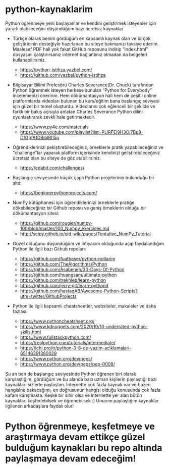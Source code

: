 # python-kaynaklarim
Python öğrenmeye yeni başlayanlar ve kendini geliştirmek isteyenler için yararlı olabileceğini düşündüğüm bazı ücretsiz kaynaklar

* Türkçe olarak benim gördüğüm en kapsamlı kaynak olan ve birçok geliştiricinin desteğiyle hazırlanan bu siteye bakmanızı tavsiye ederim. Maalesef PDF hali yok fakat GitHub reposunu indirip “index.html” dosyasını çalıştırırsanız internet bağlantınız olmadan da belgeleri kullanabilirsiniz.

    * https://python-istihza.yazbel.com/
    * https://github.com/yazbel/python-istihza

* Bilgisayar Bilimi Profesörü Charles Severance(Dr. Chuck) tarafından Python öğrenmek isteyen herkese sunulan “Python for Everybody” incelemenizi öneririm. Hem dökümantasyon hali hem de çeşitli online platformlarda videoları bulunan bu kurs/eğitim bana başlangıç seviyesi için güzel bir temel oluşturdu. Videolarını çok eğlenceli bir şekilde ve farklı bir bakış açısıyla anlatan Charles Severance Python dilini oyunlaştırarak zevkli hale getirmektedir.
    * https://www.py4e.com/materials
    * https://www.youtube.com/playlist?list=PLlRFEj9H3Oj7Bp8-DfGpfAfDBiblRfl5p

* Öğrendiklerinizi pekiştirebileceğiniz, örneklerle pratik yapabileceğiniz ve "challenge"lar yaparak platform içerisinde kendinizi geliştirebileceğiniz ücretsiz olan bu siteye de göz atabilirsiniz.
    * https://edabit.com/challenges/

* Başlangıç seviyesinde küçük çaplı Python projelerinin bulunduğu bir site:
    * https://beginnerpythonprojects.com/

* NumPy kütüphanesi için öğrendiklerinizi örneklerle pratiğe dökebileceğiniz bir Github reposu ve geniş örneklerin olduğu bir dökümantasyon sitesi:
    * https://github.com/rougier/numpy-100/blob/master/100_Numpy_exercises.md
    * http://scipy.github.io/old-wiki/pages/Tentative_NumPy_Tutorial

* Güzel olduğunu düşündüğüm ve ihtiyacım olduğunda açıp faydalandığım Python ile ilgili bazı Github repoları:
    * https://github.com/fuatbeser/python-notlarim
    * https://github.com/TheAlgorithms/Python
    * https://github.com/Asabeneh/30-Days-Of-Python
    * https://github.com/huangsam/ultimate-python
    * https://github.com/trekhleb/learn-python
    * https://github.com/jerry-git/learn-python3
    * https://github.com/hastagAB/Awesome-Python-Scripts?utm=twitter/GithubProjects
    
* Python ile ilgili kapsamlı cheatsheetler, websiteler, makaleler ve daha fazlası:
   * https://www.pythoncheatsheet.org/
   * https://www.kdnuggets.com/2020/10/10-underrated-python-skills.html
   * https://www.fullstackpython.com/
   * https://realpython.com/tutorials/intermediate/
   * https://ichi.pro/tr/python-3-8-de-yazim-aciklamalari-65146391380029
   * https://www.python.org/dev/peps/
   * https://www.python.org/dev/peps/pep-0008/


Şu an ben de başlangıç seviyesinde Python öğrenen biri olarak karşılaştığım, gördüğüm ve bu alanda bazı uzman kişilerin paylaştığı bazı kaynakları sizlerle paylaştım. İnternette çok fazla kaynak var ve bazen hangisine bakacağımı, en doğrusunun hangisi olduğu konusunda çok fazla kafam karışmakta. Keşke bir sihir olsa ve internette yer alan bütün kaynakları keşfedebilsek ve öğrenebilsek :) Umarım paylaştığım kaynaklar ilgilenen arkadaşlara faydalı olur!
  
# Python öğrenmeye, keşfetmeye ve araştırmaya devam ettikçe güzel bulduğum kaynakları bu repo altında paylaşmaya devam edeceğim!
